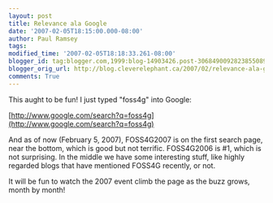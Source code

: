 ```yaml
---
layout: post
title: Relevance ala Google
date: '2007-02-05T18:15:00.000-08:00'
author: Paul Ramsey
tags: 
modified_time: '2007-02-05T18:18:33.261-08:00'
blogger_id: tag:blogger.com,1999:blog-14903426.post-3068490092823855089
blogger_orig_url: http://blog.cleverelephant.ca/2007/02/relevance-ala-google.html
comments: True
---
```


This aught to be fun! I just typed "foss4g" into Google:

[http://www.google.com/search?q=foss4g](http://www.google.com/search?q=foss4g)

And as of now (February 5, 2007), FOSS4G2007 is on the first search page, near the bottom, which is good but not terrific. FOSS4G2006 is #1, which is not surprising. In the middle we have some interesting stuff, like highly regarded blogs that have mentioned FOSS4G recently, or not.

It will be fun to watch the 2007 event climb the page as the buzz grows, month by month!